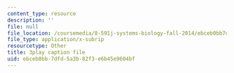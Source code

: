 ```yaml
---
content_type: resource
description: ''
file: null
file_location: /coursemedia/8-591j-systems-biology-fall-2014/ebceb0bb7dfd5a3b82f3e6b45e9604bf_EFXjKHdbi6A.vtt
file_type: application/x-subrip
resourcetype: Other
title: 3play caption file
uid: ebceb0bb-7dfd-5a3b-82f3-e6b45e9604bf
---
```

